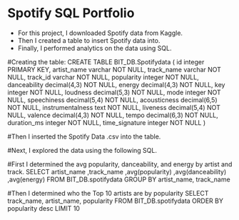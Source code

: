 # Spotify SQL Portfolio
- For this project, I downloaded Spotify data from Kaggle.
- Then I created a table to insert Spotify data into.
- Finally, I performed analytics on the data using SQL. 

#Creating the table: 
CREATE TABLE BIT_DB.Spotifydata (
id integer PRIMARY KEY,
artist_name varchar NOT NULL,
track_name varchar NOT NULL,
track_id varchar NOT NULL,
popularity integer NOT NULL,
danceability decimal(4,3) NOT NULL,
energy decimal(4,3) NOT NULL,
key integer NOT NULL,
loudness decimal(5,3) NOT NULL,
mode integer NOT NULL,
speechiness decimal(5,4) NOT NULL,
acousticness decimal(6,5) NOT NULL,
instrumentalness text NOT NULL,
liveness decimal(5,4) NOT NULL,
valence decimal(4,3) NOT NULL,
tempo decimal(6,3) NOT NULL,
duration_ms integer NOT NULL,
time_signature integer NOT NULL 
)

#Then I inserted the Spotify Data .csv into the table.

#Next, I explored the data using the following SQL. 

#First I determined the avg popularity, danceability, and energy by artist and track. 
SELECT
artist_name
,track_name
,avg(popularity)
,avg(danceability)
,avg(energy)
FROM BIT_DB.spotifydata
GROUP BY artist_name, track_name

#Then I determined who the Top 10 artists are by popularity
SELECT track_name, artist_name, popularity
FROM BIT_DB.spotifydata
ORDER BY popularity desc
LIMIT 10
